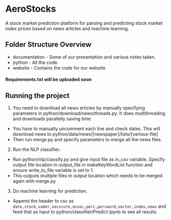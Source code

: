 # AeroStocks

A stock market prediction platform for parsing and predicting stock market index prices based on news articles and machine learning.


## Folder Structure Overview
* documentation - Some of our presentation and various notes taken.
* python - All the code.
* website - Contains the code for our website

#### Requirements.txt will be uploaded soon

## Running the project
1. You need to download all news articles by manually specifying parameters in python/download/news/threads.py. It does multithreading and downloads parallelly saving time.
* You have to manually uncomment each line and check dates. This will download news to python/data/news/[newspaper]/lists/[various-file]
* Then run merge.py and specify parameters to merge all the news files.

2. Run the NLP classifier.
* Run python/nlp/classify.py and give input file as in_csv variable. Specify output file location in output_file in makeKeyWordList function and ensure write_to_file variable is set to 1.
* This outputs multiple files in output location which needs to be merged again with merge.py

3. Do machine learning for prediction.
* Append the header to csv as `date,stock,vader,secscore,assoc,perc,percword,sector,index,news` and feed that as input to python/classifier/Predict.ipynb to see all results.
